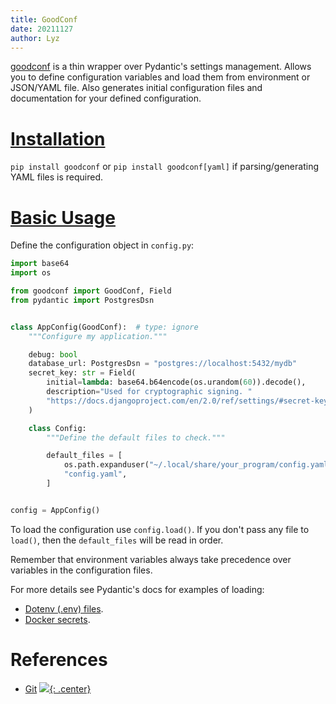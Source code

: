 ```yaml
---
title: GoodConf
date: 20211127
author: Lyz
---
```


[goodconf](https://github.com/lincolnloop/goodconf/) is a thin wrapper over
Pydantic's settings management. Allows you to define configuration variables and
load them from environment or JSON/YAML file. Also generates initial
configuration files and documentation for your defined configuration.

# [Installation](https://github.com/lincolnloop/goodconf/#installation)

`pip install goodconf` or `pip install goodconf[yaml]` if parsing/generating
YAML files is required.

# [Basic Usage](https://github.com/lincolnloop/goodconf/#quick-start)

Define the configuration object in `config.py`:

```python
import base64
import os

from goodconf import GoodConf, Field
from pydantic import PostgresDsn


class AppConfig(GoodConf):  # type: ignore
    """Configure my application."""

    debug: bool
    database_url: PostgresDsn = "postgres://localhost:5432/mydb"
    secret_key: str = Field(
        initial=lambda: base64.b64encode(os.urandom(60)).decode(),
        description="Used for cryptographic signing. "
        "https://docs.djangoproject.com/en/2.0/ref/settings/#secret-key",
    )

    class Config:
        """Define the default files to check."""

        default_files = [
            os.path.expanduser("~/.local/share/your_program/config.yaml"),
            "config.yaml",
        ]


config = AppConfig()
```

To load the configuration use `config.load()`. If you don't pass any file to
`load()`, then the `default_files` will be read in order.

Remember that environment variables always take precedence over variables in the
configuration files.

For more details see Pydantic's docs for examples of loading:

- [Dotenv (.env) files](https://pydantic-docs.helpmanual.io/usage/settings/#dotenv-env-support).
- [Docker secrets](https://pydantic-docs.helpmanual.io/usage/settings/#secret-support).

# References

- [Git](https://github.com/lincolnloop/goodconf/)
[![](not-by-ai.svg){: .center}](https://notbyai.fyi)
